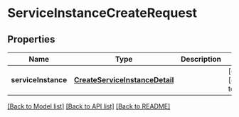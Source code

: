 # ServiceInstanceCreateRequest

## Properties
Name | Type | Description | Notes
------------ | ------------- | ------------- | -------------
**serviceInstance** | [**CreateServiceInstanceDetail**](CreateServiceInstanceDetail.md) |  | [optional] [default to null]

[[Back to Model list]](../README.md#documentation-for-models) [[Back to API list]](../README.md#documentation-for-api-endpoints) [[Back to README]](../README.md)


